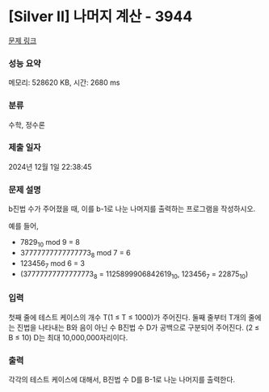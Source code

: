 # [Silver II] 나머지 계산 - 3944 

[문제 링크](https://www.acmicpc.net/problem/3944) 

### 성능 요약

메모리: 528620 KB, 시간: 2680 ms

### 분류

수학, 정수론

### 제출 일자

2024년 12월 1일 22:38:45

### 문제 설명

<p>b진법 수가 주어졌을 때, 이를 b-1로 나눈 나머지를 출력하는 프로그램을 작성하시오.</p>

<p>예를 들어,</p>

<ul>
	<li>7829<sub>10</sub> mod 9 = 8</li>
	<li>37777777777777773<sub>8</sub> mod 7 = 6</li>
	<li>123456<sub>7</sub> mod 6 = 3</li>
	<li>(37777777777777773<sub>8</sub> = 1125899906842619<sub>10</sub>, 123456<sub>7</sub> = 22875<sub>10</sub>)</li>
</ul>

### 입력 

 <p>첫째 줄에 테스트 케이스의 개수 T(1 ≤ T ≤ 1000)가 주어진다. 둘째 줄부터 T개의 줄에는 진법을 나타내는 B와 음이 아닌 수 B진법 수 D가 공백으로 구분되어 주어진다. (2 ≤ B ≤ 10) D는 최대 10,000,000자리이다.</p>

### 출력 

 <p>각각의 테스트 케이스에 대해서, B진법 수 D를 B-1로 나눈 나머지를 출력한다.</p>

